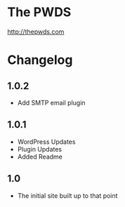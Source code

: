 # The PWDS

http://thepwds.com

# Changelog

## 1.0.2

- Add SMTP email plugin

## 1.0.1

- WordPress Updates
- Plugin Updates
- Added Readme

## 1.0

- The initial site built up to that point

